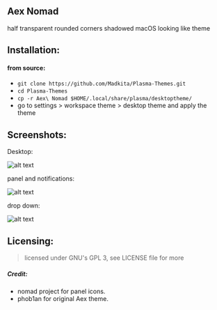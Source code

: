## Aex Nomad

half transparent rounded corners shadowed macOS looking like theme

## Installation:

#### from source:
- `git clone https://github.com/Madkita/Plasma-Themes.git`
- `cd Plasma-Themes`
- `cp -r Aex\ Nomad $HOME/.local/share/plasma/desktoptheme/`
- go to settings > workspace theme > desktop theme and apply the theme

## Screenshots:

Desktop:

![alt text](https://raw.githubusercontent.com/Madkita/Plasma-Themes/master/Aex%20Nomad/Screenshots/Screenshot_20180108_211103.png)

panel and notifications:

![alt text](https://raw.githubusercontent.com/Madkita/Plasma-Themes/master/Aex%20Nomad/Screenshots/Screenshot_20180108_211222.png)

drop down:

![alt text](https://raw.githubusercontent.com/Madkita/Plasma-Themes/master/Aex%20Nomad/Screenshots/Screenshot_20180108_211351.png)








## Licensing: 

> licensed under GNU's GPL 3, see LICENSE file for more



##### Credit:
- nomad project for panel icons.
- phob1an for original Aex theme.